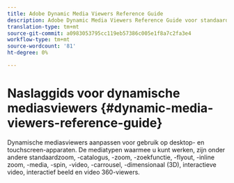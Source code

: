 ```yaml
---
title: Adobe Dynamic Media Viewers Reference Guide
description: Adobe Dynamic Media Viewers Reference Guide voor standaardzoom, catalogus, zoomen, cataloguszoekopdrachten, flyout, inline zoom, gemengde media, spin, video, carrousel, interactieve video, interactieve beelden en video 360-viewers.
translation-type: tm+mt
source-git-commit: a0983053795cc119eb57386c005e1f8a7c2fa3e4
workflow-type: tm+mt
source-wordcount: '81'
ht-degree: 0%

---
```



# Naslaggids voor dynamische mediasviewers {#dynamic-media-viewers-reference-guide}

<!-- Updated June 1, 2020 from https://wiki.corp.adobe.com/pages/viewpage.action?spaceKey=scene7qa&title=s7Viewers%2C+S7SDK%2C+S7OnDemand+Release+Notes - Contact is Sasha -->

Dynamische mediasviewers aanpassen voor gebruik op desktop- en touchscreen-apparaten. De mediatypen waarmee u kunt werken, zijn onder andere standaardzoom, -catalogus, -zoom, -zoekfunctie, -flyout, -inline zoom, -media, -spin, -video, -carrousel, -dimensionaal (3D), interactieve video, interactief beeld en video 360-viewers.